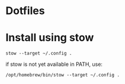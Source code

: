 # Dotfiles

# Install using stow

```
stow --target ~/.config .
```

if stow is not yet available in PATH, use:

```
/opt/homebrew/bin/stow --target ~/.config .
```
